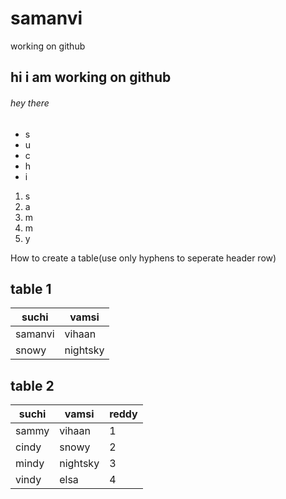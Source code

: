 # samanvi
working on github
## hi i am working on github
###### hey there
* s
* u
* c
* h
* i
  
1. s
2. a
3. m
4. m
5. y
   
How to create a table(use only hyphens to seperate header row)

## table 1
suchi|vamsi
-----|-----
samanvi|vihaan
snowy|nightsky
## table 2
suchi|vamsi|reddy
-----|-----|-----
sammy|vihaan|1
cindy|snowy|2
mindy|nightsky|3
vindy|elsa|4
